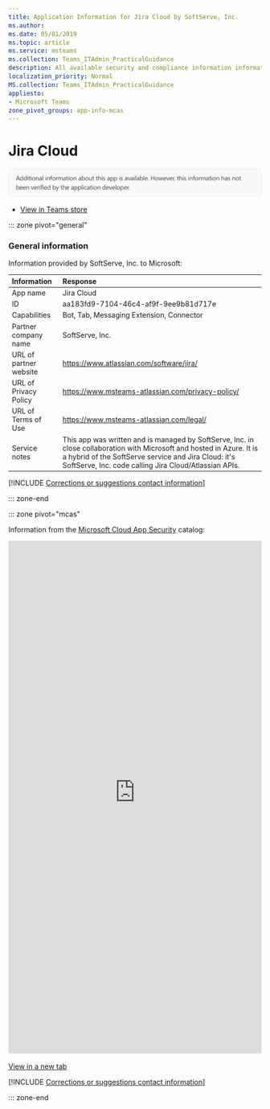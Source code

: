 ```yaml
---
title: Application Information for Jira Cloud by SoftServe, Inc.
ms.author: 
ms.date: 05/01/2019
ms.topic: article
ms.service: msteams
ms.collection: Teams_ITAdmin_PracticalGuidance
description: All available security and compliance information information for Jira Cloud, its data handling policies, its Microsoft Cloud App Security app catalog information, and security/compliance information in the CSA STAR registry.
localization_priority: Normal
MS.collection: Teams_ITAdmin_PracticalGuidance
appliesto:
- Microsoft Teams
zone_pivot_groups: app-info-mcas
---
```

# Jira Cloud

<p></p><img alt="Non-attested image" src="./images/unattested.png" width="650"/>

* <a href="https://teams.microsoft.com/l/app/aa183fd9-7104-46c4-af9f-9ee9b81d717e" target="_blank">View in Teams store</a>

::: zone pivot="general"

### General information

Information provided by SoftServe, Inc. to Microsoft:

| **Information** | **Response** |
|:----------------|:-------------|
| App name | Jira Cloud |
| ID | aa183fd9-7104-46c4-af9f-9ee9b81d717e |
| Capabilities | Bot, Tab, Messaging Extension, Connector |
| Partner company name | SoftServe, Inc. |
| URL of partner website | <https://www.atlassian.com/software/jira/> |
| URL of Privacy Policy | <https://www.msteams-atlassian.com/privacy-policy/> |
| URL of Terms of Use | <https://www.msteams-atlassian.com/legal/> |
| Service notes | This app was written and is managed by SoftServe, Inc. in close collaboration with Microsoft and hosted in Azure. It is a hybrid of the SoftServe service and Jira Cloud: it&#x27;s SoftServe, Inc. code calling Jira Cloud/Atlassian APIs. |

 [!INCLUDE [Corrections or suggestions contact information](./includes/corrections-or-suggestions.md)]

::: zone-end


::: zone pivot="mcas"

Information from the [Microsoft Cloud App Security](https://www.microsoft.com/en-us/enterprise-mobility-security/cloud-app-security) catalog:

<iframe height='1020' title='Microsoft Cloud App Security Information' src='https://3ca685143b5b46b4b0e5266dadf2e97c.codepen.website/#/dashboard/20596' frameborder='no'  style='width: 100%;'></iframe>

<a href="https://3ca685143b5b46b4b0e5266dadf2e97c.codepen.website/#/dashboard/20596" target="_blank">View in a new tab</a>

[!INCLUDE [Corrections or suggestions contact information](./includes/corrections-or-suggestions.md)]

::: zone-end

